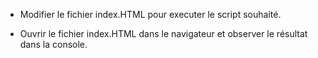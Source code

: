 * Modifier le fichier index.HTML pour executer le script souhaité.

* Ouvrir le fichier index.HTML dans le navigateur et observer le résultat dans la console.
